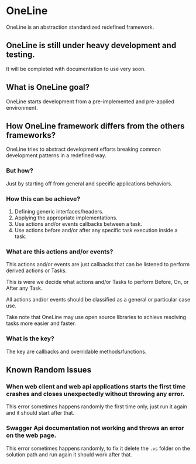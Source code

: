# OneLine

OneLine is an abstraction standardized redefined framework.

## OneLine is still under heavy development and testing. 

It will be completed with documentation to use very soon.

## What is OneLine goal?

OneLine starts development from a pre-implemented and pre-applied environment.

## How OneLine framework differs from the others frameworks?

OneLine tries to abstract development efforts breaking common development patterns in a redefined way. 

### But how? 

Just by starting off from general and specific applications behaviors.

### How this can be achieve? 

1. Defining generic interfaces/headers.
2. Applying the appropriate implementations.
3. Use actions and/or events callbacks between a task.
4. Use actions before and/or after any specific task execution inside a task.

### What are this actions and/or events?

This actions and/or events are just callbacks that can be listened to perform derived actions or Tasks.
 
This is were we decide what actions and/or Tasks to perform Before, On, or After any Task.

All actions and/or events should be classified as a general or particular case use.

Take note that OneLine may use open source libraries to achieve resolving tasks more easier and faster.

### What is the key?

The key are callbacks and overridable methods/functions.

## Known Random Issues

### When web client and web api applications starts the first time crashes and closes unexpectedly without throwing any error.

This error sometimes happens randomly the first time only, just run it again and it should start after that.

### Swagger Api documentation not working and throws an error on the web page.

This error sometimes happens randomly, to fix it delete the `.vs` folder on the solution path and run again it should work after that.
